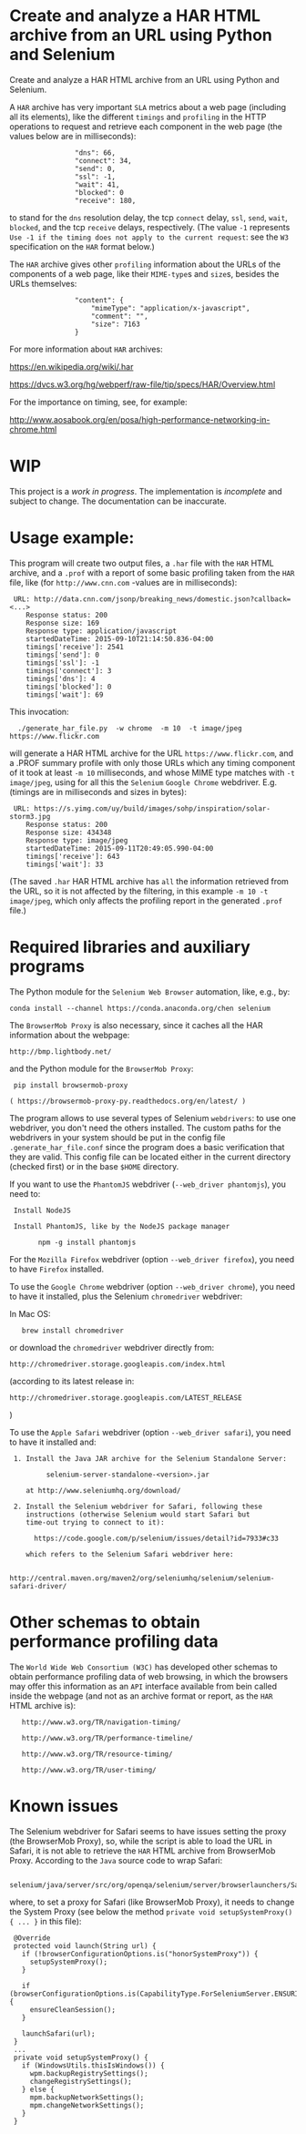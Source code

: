# Create and analyze a HAR HTML archive from an URL using Python and Selenium

Create and analyze a HAR HTML archive from an URL using Python and Selenium.

A `HAR` archive has very important `SLA` metrics about a web page
(including all its elements), like the different `timings` and
`profiling` in the HTTP operations to request and retrieve each
component in the web page (the values below are in milliseconds):

                    "dns": 66,
                    "connect": 34,
                    "send": 0,
                    "ssl": -1,
                    "wait": 41,
                    "blocked": 0
                    "receive": 180,

to stand for the `dns` resolution delay, the tcp `connect` delay,
`ssl`, `send`, `wait`, `blocked`, and the tcp `receive` delays,
respectively. (The value `-1` represents `Use -1 if the timing does
not apply to the current request`: see the `W3` specification on
the `HAR` format below.)

The `HAR` archive gives other `profiling` information about the URLs
of the components of a web page, like their `MIME-type`s and `size`s,
besides the URLs themselves:

                    "content": {
                        "mimeType": "application/x-javascript",
                        "comment": "",
                        "size": 7163
                    }

For more information about `HAR` archives:

 https://en.wikipedia.org/wiki/.har

 https://dvcs.w3.org/hg/webperf/raw-file/tip/specs/HAR/Overview.html

For the importance on timing, see, for example:

 http://www.aosabook.org/en/posa/high-performance-networking-in-chrome.html

# WIP

This project is a *work in progress*. The implementation is *incomplete* and
subject to change. The documentation can be inaccurate.

# Usage example:

This program will create two output files, a `.har` file with the `HAR`
HTML archive, and a `.prof` with a report of some basic profiling taken
from the `HAR` file, like (for `http://www.cnn.com` -values are in
milliseconds):

     URL: http://data.cnn.com/jsonp/breaking_news/domestic.json?callback=<...>
        Response status: 200
        Response size: 169
        Response type: application/javascript
        startedDateTime: 2015-09-10T21:14:50.836-04:00
        timings['receive']: 2541
        timings['send']: 0
        timings['ssl']: -1
        timings['connect']: 3
        timings['dns']: 4
        timings['blocked']: 0
        timings['wait']: 69

This invocation:

      ./generate_har_file.py  -w chrome  -m 10  -t image/jpeg  https://www.flickr.com

will generate a HAR HTML archive for the URL `https://www.flickr.com`,
and a .PROF summary profile with only those URLs which any timing
component of it took at least `-m 10` milliseconds, and whose MIME
type matches with `-t image/jpeg`, using for all this the `Selenium`
`Google Chrome` webdriver. E.g. (timings are in milliseconds and
sizes in bytes):

     URL: https://s.yimg.com/uy/build/images/sohp/inspiration/solar-storm3.jpg
        Response status: 200
        Response size: 434348
        Response type: image/jpeg
        startedDateTime: 2015-09-11T20:49:05.990-04:00
        timings['receive']: 643
        timings['wait']: 33

(The saved `.har` HAR HTML archive has `all` the information
retrieved from the URL, so it is not affected by the filtering, in
this example `-m 10 -t image/jpeg`, which only affects the profiling
report in the generated `.prof` file.)

# Required libraries and auxiliary programs

The Python module for the `Selenium Web Browser` automation, like,
e.g., by:

    conda install --channel https://conda.anaconda.org/chen selenium

The `BrowserMob Proxy` is also necessary, since it caches all the
HAR information about the webpage:

    http://bmp.lightbody.net/

and the Python module for the `BrowserMob Proxy`:

     pip install browsermob-proxy

    ( https://browsermob-proxy-py.readthedocs.org/en/latest/ )

The program allows to use several types of Selenium `webdrivers`: to
use one webdriver, you don't need the others installed. The custom
paths for the webdrivers in your system should be put in the config
file `.generate_har_file.conf` since the program does a basic
verification that they are valid. This config file can be located
either in the current directory (checked first) or in the base
`$HOME` directory.

If you want to use the `PhantomJS` webdriver (`--web_driver phantomjs`),
you need to:

     Install NodeJS

     Install PhantomJS, like by the NodeJS package manager

           npm -g install phantomjs

For the `Mozilla Firefox` webdriver (option `--web_driver firefox`),
you need to have `Firefox` installed.

To use the `Google Chrome` webdriver (option `--web_driver chrome`),
you need to have it installed, plus the Selenium `chromedriver`
webdriver:

  In Mac OS:

       brew install chromedriver

or download the `chromedriver` webdriver directly from:

    http://chromedriver.storage.googleapis.com/index.html

(according to its latest release in:

    http://chromedriver.storage.googleapis.com/LATEST_RELEASE
)

To use the `Apple Safari` webdriver (option `--web_driver safari`),
you need to have it installed and:

     1. Install the Java JAR archive for the Selenium Standalone Server:

             selenium-server-standalone-<version>.jar

        at http://www.seleniumhq.org/download/

     2. Install the Selenium webdriver for Safari, following these
        instructions (otherwise Selenium would start Safari but
        time-out trying to connect to it):

          https://code.google.com/p/selenium/issues/detail?id=7933#c33

        which refers to the Selenium Safari webdriver here:

          http://central.maven.org/maven2/org/seleniumhq/selenium/selenium-safari-driver/

# Other schemas to obtain performance profiling data

The `World Wide Web Consortium (W3C)` has developed other schemas to obtain performance
profiling data of web browsing, in which the browsers may offer this information as an
`API` interface available from bein called inside the webpage (and not as an archive format
or report, as the `HAR` HTML archive is):

       http://www.w3.org/TR/navigation-timing/

       http://www.w3.org/TR/performance-timeline/

       http://www.w3.org/TR/resource-timing/

       http://www.w3.org/TR/user-timing/

# Known issues

The Selenium webdriver for Safari seems to have issues setting the proxy
(the BrowserMob Proxy), so, while the script is able to load the URL in Safari,
it is not able to retrieve the `HAR` HTML archive from BrowserMob Proxy. According
to the `Java` source code to wrap Safari:

      selenium/java/server/src/org/openqa/selenium/server/browserlaunchers/SafariCustomProfileLauncher.java

where, to set a proxy for Safari (like BrowserMob Proxy), it needs to change the
System Proxy (see below the method `private void setupSystemProxy() { ... }` in
this file):

     @Override
     protected void launch(String url) {
       if (!browserConfigurationOptions.is("honorSystemProxy")) {
         setupSystemProxy();
       }

       if (browserConfigurationOptions.is(CapabilityType.ForSeleniumServer.ENSURING_CLEAN_SESSION)) {
         ensureCleanSession();
       }

       launchSafari(url);
     }
     ...
     private void setupSystemProxy() {
       if (WindowsUtils.thisIsWindows()) {
         wpm.backupRegistrySettings();
         changeRegistrySettings();
       } else {
         mpm.backupNetworkSettings();
         mpm.changeNetworkSettings();
       }
     }

